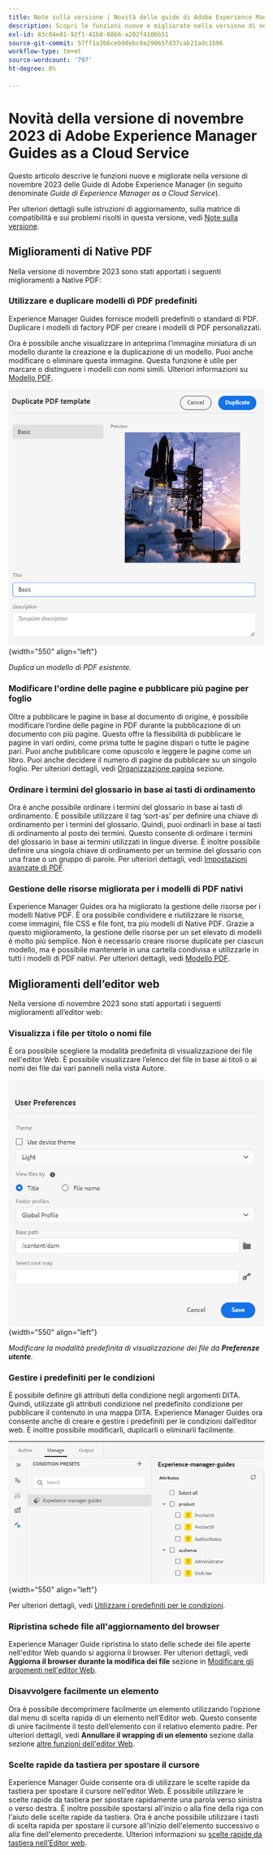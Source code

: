 ```yaml
---
title: Note sulla versione | Novità delle guide di Adobe Experience Manager, versione di novembre 2023
description: Scopri le funzioni nuove e migliorate nella versione di novembre 2023 di Adobe Experience Manager Guides as a Cloud Service.
exl-id: 83c04e01-92f1-41b0-8866-a202f4106b51
source-git-commit: 57ff1a3b6ceb9debc8e29065fd37cab21adc1b96
workflow-type: tm+mt
source-wordcount: '797'
ht-degree: 0%

---
```


# Novità della versione di novembre 2023 di Adobe Experience Manager Guides as a Cloud Service

Questo articolo descrive le funzioni nuove e migliorate nella versione di novembre 2023 delle Guide di Adobe Experience Manager (in seguito denominate *Guide di Experience Manager as a Cloud Service*).

Per ulteriori dettagli sulle istruzioni di aggiornamento, sulla matrice di compatibilità e sui problemi risolti in questa versione, vedi [Note sulla versione](release-notes-2023.11.0.md).

## Miglioramenti di Native PDF

Nella versione di novembre 2023 sono stati apportati i seguenti miglioramenti a Native PDF:

### Utilizzare e duplicare modelli di PDF predefiniti

Experience Manager Guides fornisce modelli predefiniti o standard di PDF. Duplicare i modelli di factory PDF per creare i modelli di PDF personalizzati.

Ora è possibile anche visualizzare in anteprima l&#39;immagine miniatura di un modello durante la creazione e la duplicazione di un modello. Puoi anche modificare o eliminare questa immagine. Questa funzione è utile per marcare o distinguere i modelli con nomi simili.
Ulteriori informazioni su [Modello PDF](../native-pdf/pdf-template.md).

![Finestra di dialogo Duplica modello di PDF](assets/duplicate-template.png){width="550" align="left"}

*Duplica un modello di PDF esistente.*


### Modificare l&#39;ordine delle pagine e pubblicare più pagine per foglio

Oltre a pubblicare le pagine in base al documento di origine, è possibile modificare l’ordine delle pagine in PDF durante la pubblicazione di un documento con più pagine.  Questo offre la flessibilità di pubblicare le pagine in vari ordini, come prima tutte le pagine dispari o tutte le pagine pari. Puoi anche pubblicare come opuscolo e leggere le pagine come un libro. Puoi anche decidere il numero di pagine da pubblicare su un singolo foglio. Per ulteriori dettagli, vedi [Organizzazione pagina](../native-pdf/components-pdf-template.md#page-organization) sezione.

### Ordinare i termini del glossario in base ai tasti di ordinamento

Ora è anche possibile ordinare i termini del glossario in base ai tasti di ordinamento. È possibile utilizzare il tag ‘sort-as’ per definire una chiave di ordinamento per i termini del glossario. Quindi, puoi ordinarli in base ai tasti di ordinamento al posto dei termini. Questo consente di ordinare i termini del glossario in base ai termini utilizzati in lingue diverse. È inoltre possibile definire una singola chiave di ordinamento per un termine del glossario con una frase o un gruppo di parole.
Per ulteriori dettagli, vedi [Impostazioni avanzate di PDF](../native-pdf/components-pdf-template.md#advanced-pdf-settings).


### Gestione delle risorse migliorata per i modelli di PDF nativi

Experience Manager Guides ora ha migliorato la gestione delle risorse per i modelli Native PDF. È ora possibile condividere e riutilizzare le risorse, come immagini, file CSS e file font, tra più modelli di Native PDF. Grazie a questo miglioramento, la gestione delle risorse per un set elevato di modelli è molto più semplice. Non è necessario creare risorse duplicate per ciascun modello, ma è possibile mantenerle in una cartella condivisa e utilizzarle in tutti i modelli di PDF nativi.
Per ulteriori dettagli, vedi [Modello PDF](../native-pdf/pdf-template.md).

## Miglioramenti dell’editor web

Nella versione di novembre 2023 sono stati apportati i seguenti miglioramenti all’editor web:


### Visualizza i file per titolo o nomi file

È ora possibile scegliere la modalità predefinita di visualizzazione dei file nell&#39;editor Web. È possibile visualizzare l’elenco dei file in base ai titoli o ai nomi dei file dai vari pannelli nella vista Autore.

![Finestra di dialogo Preferenze utente](assets/user-preferences-2311.png){width="550" align="left"}

*Modificare la modalità predefinita di visualizzazione dei file da **Preferenze utente**.*


### Gestire i predefiniti per le condizioni

È possibile definire gli attributi della condizione negli argomenti DITA. Quindi, utilizzate gli attributi condizione nel predefinito condizione per pubblicare il contenuto in una mappa DITA. Experience Manager Guides ora consente anche di creare e gestire i predefiniti per le condizioni dall’editor web. È inoltre possibile modificarli, duplicarli o eliminarli facilmente.

![Predefiniti di condizione dalla scheda Gestisci dell’editor web ](assets/web-editor-manage-condition-presets.png){width="550" align="left"}

Per ulteriori dettagli, vedi [Utilizzare i predefiniti per le condizioni](../user-guide/generate-output-use-condition-presets.md).

### Ripristina schede file all&#39;aggiornamento del browser

Experience Manager Guide ripristina lo stato delle schede dei file aperte nell&#39;editor Web quando si aggiorna il browser. Per ulteriori dettagli, vedi **Aggiorna il browser durante la modifica dei file** sezione in [Modificare gli argomenti nell&#39;editor Web](../user-guide/web-editor-edit-topics.md).

### Disavvolgere facilmente un elemento

Ora è possibile decomprimere facilmente un elemento utilizzando l’opzione dal menu di scelta rapida di un elemento nell’Editor web. Questo consente di unire facilmente il testo dell’elemento con il relativo elemento padre.
Per ulteriori dettagli, vedi **Annullare il wrapping di un elemento** sezione dalla sezione [altre funzioni dell&#39;editor Web](../user-guide/web-editor-other-features.md).

### Scelte rapide da tastiera per spostare il cursore

Experience Manager Guide consente ora di utilizzare le scelte rapide da tastiera per spostare il cursore nell&#39;editor Web. È possibile utilizzare le scelte rapide da tastiera per spostare rapidamente una parola verso sinistra o verso destra. È inoltre possibile spostarsi all&#39;inizio o alla fine della riga con l&#39;aiuto delle scelte rapide da tastiera.
Ora è anche possibile utilizzare i tasti di scelta rapida per spostare il cursore all&#39;inizio dell&#39;elemento successivo o alla fine dell&#39;elemento precedente.
Ulteriori informazioni su [scelte rapide da tastiera nell’Editor web](../user-guide/web-editor-keyboard-shortcuts.md).
